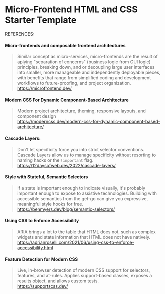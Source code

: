 # Micro-Frontend HTML and CSS Starter Template

REFERENCES:

#### Micro-frontends and composable frontend architectures

> Similar concept as micro-services, micro-frontends are the result of aplying "separation of concerns" (business logic from GUI logic) principles, breaking down, and or decoupling large user interfaces into smaller, more manageable and independently deployable pieces, with benefits that range from simplified coding and development workflows to future-proofing, and project organization.<br />
https://microfrontend.dev/
  
#### Modern CSS For Dynamic Component-Based Architecture

> Modern project architecture, theming, responsive layouts, and component design<br />
https://moderncss.dev/modern-css-for-dynamic-component-based-architecture/

#### Cascade Layers:

> Don't let specificity force you into strict selector conventions. Cascade Layers allow us to manage specificity without resorting to naming hacks or the `!important` flag.<br />
https://12daysofweb.dev/2022/cascade-layers/

#### Style with Stateful, Semantic Selectors
  
> If a state is important enough to indicate visually, it's probably important enough to expose to assistive technologies. Building with accessible semantics from the get-go can give you expressive, meaningful style hooks for free.<br />
https://benmyers.dev/blog/semantic-selectors/

#### Using CSS to Enforce Accessibility

> ARIA brings a lot to the table that HTML does not, such as complex widgets and state information that HTML does not have natively.<br />
https://adrianroselli.com/2021/06/using-css-to-enforce-accessibility.html

#### Feature Detection for Modern CSS

> Live, in-browser detection of modern CSS support for selectors, features, and at-rules. Applies support-based classes, exposes a results object, and allows custom tests.<br />
https://supportscss.dev/
